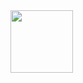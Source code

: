 <img style="width:100px; height:100px;" src="https://user-images.githubusercontent.com/32239721/160010836-e9f56c36-526a-42c3-85b8-ed1ade43d57e.png"/>
